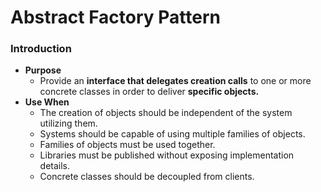 # Abstract Factory Pattern

### Introduction
- **Purpose**
  - Provide an **interface that delegates creation calls** to one or more concrete classes in order to deliver **specific objects.**
- **Use When**
  - The creation of objects should be independent of the system utilizing them.
  - Systems should be capable of using multiple families of objects.
  - Families of objects must be used together.
  - Libraries must be published without exposing implementation details.
  - Concrete classes should be decoupled from clients.
